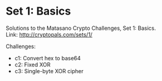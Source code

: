 Set 1: Basics
=============

Solutions to the Matasano Crypto Challenges, Set 1: Basics.  
Link: http://cryptopals.com/sets/1/

Challenges:
* c1: Convert hex to base64
* c2: Fixed XOR
* c3: Single-byte XOR cipher
